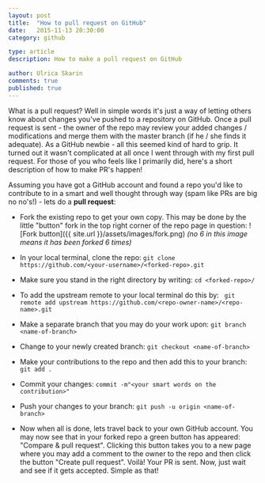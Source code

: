 ```yaml
---
layout: post
title:  "How to pull request on GitHub"
date:   2015-11-13 20:30:00
category: github

type: article
description: How to make a pull request on GitHub

author: Ulrica Skarin
comments: true
published: true
---
```


What is a pull request? Well in simple words it's just a way of letting others know about changes you've pushed to a
repository on GitHub. Once a pull request is sent - the owner of the repo may review your added changes / modifications and
merge them with the master branch (if he / she finds it adequate). As a GitHub newbie - all this seemed kind of hard to grip.
It turned out it wasn't complicated at all once I went through with my first pull request. For those of you who feels like I primarily did,
here's a short description of how to make PR's happen!

Assuming you have got a GitHub account and found a repo you'd like to contribute to in a smart and well thought through way
(spam like PRs are big no no's!) - lets do a **pull request**:

- Fork the existing repo to get your own copy. This may be done by the little "button" fork in the top right corner of the repo page in question:
![Fork button]({{ site.url }}/assets/images/fork.png) *(no 6 in this image means it has been forked 6 times)*

- In your local terminal, clone the repo: ```git clone https://github.com/<your-username>/<forked-repo>.git```

- Make sure you stand in the right directory by writing: ```cd <forked-repo>/```

- To add the upstream remote to your local terminal do this by:
``` git remote add upstream https://github.com/<repo-owner-name>/<repo-name>.git```

- Make a separate branch that you may do your work upon: ```git branch <name-of-branch>```

- Change to your newly created branch:
```git checkout <name-of-branch>```

- Make your contributions to the repo and then add this to your branch: ```git add .```

- Commit your changes: ```commit -m"<your smart words on the contribution>"```

- Push your changes to your branch: ```git push -u origin <name-of-branch>```

- Now when all is done, lets travel back to your own GitHub account. You may now see that in your forked repo a green
button has appeared: "Compare & pull request". Clicking this button takes you to a new page where you may add a comment
to the owner to the repo and then click the button "Create pull request". Voilà! Your PR is sent. Now, just wait and see
if it gets accepted. Simple as that!
